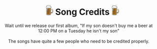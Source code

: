 <div id="toc">
  <ul align="center" style="list-style: none">
    <summary>
      <h1>
        <img src="https://github.com/GoobisMoobis/b.e.e.r./blob/main/icon.png?raw=true" width="5%" alt="Logo" />
        Song Credits
        <img src="https://github.com/GoobisMoobis/b.e.e.r./blob/main/icon.png?raw=true" width="5%" alt="Logo" />
      </h1>
    </summary>
  </ul>
</div>

<div align="center">
Wait until we release our first album, "If my son doesn't buy me a beer at 12:00 PM on a Tuesday he isn't my son"
<br><br>
The songs have quite a few people who need to be credited properly.
</div>
